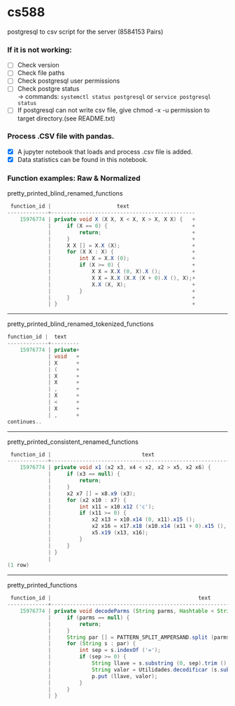 # cs588
postgresql to csv script for the server (8584153 Pairs)

### If it is not working:
- [ ] Check version  
- [ ] Check file paths  
- [ ] Check postgresql user permissions  
- [ ] Check postgre status  
      -> commands: `systemctl status postgresql` or `service postgresql status`  
- [ ] If postgresql can not write csv file, give chmod -x -u permission to target directory.(see README.txt)

### Process .CSV file with pandas.
- [x] A jupyter notebook that loads and process .csv file is added.
- [x] Data statistics can be found in this notebook.

### Function examples: Raw & Normalized
pretty_printed_blind_renamed_functions
```java
 function_id |                     text                     
-------------+----------------------------------------------
    15976774 | private void X (X X, X < X, X > X, X X) {   +
             |     if (X == 0) {                           +
             |         return;                             +
             |     }                                       +
             |     X X [] = X.X (X);                       +
             |     for (X X : X) {                         +
             |         int X = X.X (0);                    +
             |         if (X >= 0) {                       +
             |             X X = X.X (0, X).X ();          +
             |             X X = X.X (X.X (X + 0).X (), X);+
             |             X.X (X, X);                     +
             |         }                                   +
             |     }                                       +
             | }                                           +

```
---

pretty_printed_blind_renamed_tokenized_functions
```java
function_id |  text   
-------------+---------
    15976774 | private+
             | void   +
             | X      +
             | (      +
             | X      +
             | X      +
             | ,      +
             | X      +
             | <      +
             | X      +
             | ,      +
continues..
```
---

pretty_printed_consistent_renamed_functions
```java
 function_id |                             text                             
-------------+--------------------------------------------------------------
    15976774 | private void x1 (x2 x3, x4 < x2, x2 > x5, x2 x6) {          +
             |     if (x3 == null) {                                       +
             |         return;                                             +
             |     }                                                       +
             |     x2 x7 [] = x8.x9 (x3);                                  +
             |     for (x2 x10 : x7) {                                     +
             |         int x11 = x10.x12 ('c');                            +
             |         if (x11 >= 0) {                                     +
             |             x2 x13 = x10.x14 (0, x11).x15 ();               +
             |             x2 x16 = x17.x18 (x10.x14 (x11 + 0).x15 (), x6);+
             |             x5.x19 (x13, x16);                              +
             |         }                                                   +
             |     }                                                       +
             | }                                                           +
             | 
(1 row)

```
---

pretty_printed_functions
```java
 function_id |                                               text                                               
-------------+--------------------------------------------------------------------------------------------------
    15976774 | private void decodeParms (String parms, Hashtable < String, String > p, String codificacion) {  +
             |     if (parms == null) {                                                                        +
             |         return;                                                                                 +
             |     }                                                                                           +
             |     String par [] = PATTERN_SPLIT_AMPERSAND.split (parms);                                      +
             |     for (String s : par) {                                                                      +
             |         int sep = s.indexOf ('=');                                                              +
             |         if (sep >= 0) {                                                                         +
             |             String llave = s.substring (0, sep).trim ();                                        +
             |             String valor = Utilidades.decodificar (s.substring (sep + 1).trim (), codificacion);+
             |             p.put (llave, valor);                                                               +
             |         }                                                                                       +
             |     }                                                                                           +
             | }                                                                                               +
```
